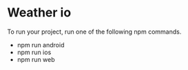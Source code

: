 
# Weather io

To run your project, run one of the following npm commands.

- npm run android
- npm run ios
- npm run web
